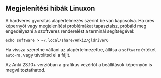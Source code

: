 ## Megjelenítési hibák Linuxon

A hardveres gyorsítás alapértelmezés szerint be van kapcsolva. Ha üres képernyőt vagy megjelenítési problémákat tapasztalsz, próbáld meg engedélyezni a szoftveres renderelést a terminál segítségével:

```
echo software > ~/.local/share/Anki2/gldriver6
```

Ha vissza szeretne váltani az alapértelmezettre, állítsa a `software` értéket `auto`-ra, vagy távolítsd el a fájlt.

Az Anki 23.10+ verzióban a grafikus vezérlőt a beállítások képernyőn is megváltoztathatod.
